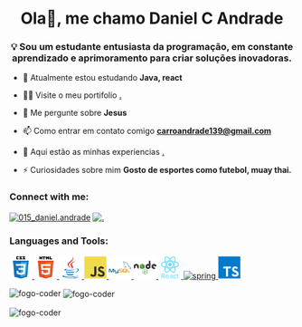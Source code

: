 <h1 align="center">Ola👋, me chamo Daniel C Andrade</h1>
<h3 align="center">💡 Sou um estudante entusiasta da programação, em constante aprendizado e aprimoramento para criar soluções inovadoras.</h3>

- 🌱 Atualmente estou estudando **Java, react**

- 👨‍💻 Visite o meu portifolio [.](.)

- 💬 Me pergunte sobre **Jesus**

- 📫 Como entrar em contato comigo **carroandrade139@gmail.com**

- 📄 Aqui estão as minhas experiencias [.](.)

- ⚡ Curiosidades sobre mim **Gosto de esportes como futebol, muay thai.**

<h3 align="left">Connect with me:</h3>
<p align="left">
<a href="https://instagram.com/015_daniel.andrade" target="blank"><img align="center" src="https://raw.githubusercontent.com/rahuldkjain/github-profile-readme-generator/master/src/images/icons/Social/instagram.svg" alt="015_daniel.andrade" height="30" width="40" /></a>
<a href="https://www.youtube.com/c/." target="blank"><img align="center" src="https://raw.githubusercontent.com/rahuldkjain/github-profile-readme-generator/master/src/images/icons/Social/youtube.svg" alt="." height="30" width="40" /></a>
</p>

<h3 align="left">Languages and Tools:</h3>
<p align="left"> <a href="https://www.w3schools.com/css/" target="_blank" rel="noreferrer"> <img src="https://raw.githubusercontent.com/devicons/devicon/master/icons/css3/css3-original-wordmark.svg" alt="css3" width="40" height="40"/> </a> <a href="https://www.w3.org/html/" target="_blank" rel="noreferrer"> <img src="https://raw.githubusercontent.com/devicons/devicon/master/icons/html5/html5-original-wordmark.svg" alt="html5" width="40" height="40"/> </a> <a href="https://www.java.com" target="_blank" rel="noreferrer"> <img src="https://raw.githubusercontent.com/devicons/devicon/master/icons/java/java-original.svg" alt="java" width="40" height="40"/> </a> <a href="https://developer.mozilla.org/en-US/docs/Web/JavaScript" target="_blank" rel="noreferrer"> <img src="https://raw.githubusercontent.com/devicons/devicon/master/icons/javascript/javascript-original.svg" alt="javascript" width="40" height="40"/> </a> <a href="https://www.mysql.com/" target="_blank" rel="noreferrer"> <img src="https://raw.githubusercontent.com/devicons/devicon/master/icons/mysql/mysql-original-wordmark.svg" alt="mysql" width="40" height="40"/> </a> <a href="https://nodejs.org" target="_blank" rel="noreferrer"> <img src="https://raw.githubusercontent.com/devicons/devicon/master/icons/nodejs/nodejs-original-wordmark.svg" alt="nodejs" width="40" height="40"/> </a> <a href="https://reactjs.org/" target="_blank" rel="noreferrer"> <img src="https://raw.githubusercontent.com/devicons/devicon/master/icons/react/react-original-wordmark.svg" alt="react" width="40" height="40"/> </a> <a href="https://spring.io/" target="_blank" rel="noreferrer"> <img src="https://www.vectorlogo.zone/logos/springio/springio-icon.svg" alt="spring" width="40" height="40"/> </a> <a href="https://www.typescriptlang.org/" target="_blank" rel="noreferrer"> <img src="https://raw.githubusercontent.com/devicons/devicon/master/icons/typescript/typescript-original.svg" alt="typescript" width="40" height="40"/> </a> </p>

<p><img align="left" src="https://github-readme-stats.vercel.app/api/top-langs?username=fogo-coder&show_icons=true&locale=en&layout=compact" alt="fogo-coder" /></p>

<p>&nbsp;<img align="center" src="https://github-readme-stats.vercel.app/api?username=fogo-coder&show_icons=true&locale=en" alt="fogo-coder" /></p>

<p><img align="center" src="https://github-readme-streak-stats.herokuapp.com/?user=fogo-coder&" alt="fogo-coder" /></p>
